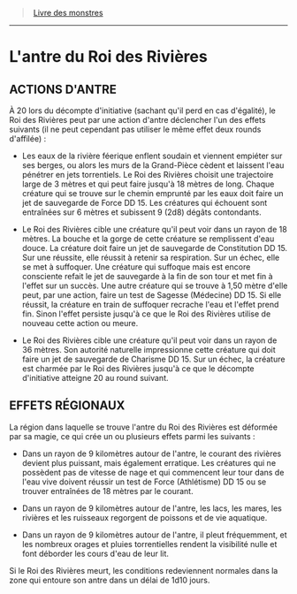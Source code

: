 ﻿> [Livre des monstres](tome_of_beasts_old.md)

---

# L'antre du Roi des Rivières

## ACTIONS D'ANTRE

À 20 lors du décompte d'initiative (sachant qu'il perd en cas d'égalité), le Roi des Rivières peut par une action d'antre déclencher l'un des effets suivants (il ne peut cependant pas utiliser le même effet deux rounds d'affilée) :

* Les eaux de la rivière féerique enflent soudain et viennent empiéter sur ses berges, ou alors les murs de la Grand-Pièce cèdent et laissent l'eau pénétrer en jets torrentiels. Le Roi des Rivières choisit une trajectoire large de 3 mètres et qui peut faire jusqu'à 18 mètres de long. Chaque créature qui se trouve sur le chemin emprunté par les eaux doit faire un jet de sauvegarde de Force DD 15. Les créatures qui échouent sont entraînées sur 6 mètres et subissent 9 (2d8) dégâts contondants.

* Le Roi des Rivières cible une créature qu'il peut voir dans un rayon de 18 mètres. La bouche et la gorge de cette créature se remplissent d'eau douce. La créature doit faire un jet de sauvegarde de Constitution DD 15. Sur une réussite, elle réussit à retenir sa respiration. Sur un échec, elle se met à suffoquer. Une créature qui suffoque mais est encore consciente refait le jet de sauvegarde à la fin de son tour et met fin à l'effet sur un succès. Une autre créature qui se trouve à 1,50 mètre d'elle peut, par une action, faire un test de Sagesse (Médecine) DD 15. Si elle réussit, la créature en train de suffoquer recrache l'eau et l'effet prend fin. Sinon l'effet persiste jusqu'à ce que le Roi des Rivières utilise de nouveau cette action ou meure.

* Le Roi des Rivières cible une créature qu'il peut voir dans un rayon de 36 mètres. Son autorité naturelle impressionne cette créature qui doit faire un jet de sauvegarde de Charisme DD 15. Sur un échec, la créature est charmée par le Roi des Rivières jusqu'à ce que le décompte d'initiative atteigne 20 au round suivant.

## EFFETS RÉGIONAUX

La région dans laquelle se trouve l'antre du Roi des Rivières est déformée par sa magie, ce qui crée un ou plusieurs effets parmi les suivants :

* Dans un rayon de 9 kilomètres autour de l'antre, le courant des rivières devient plus puissant, mais également erratique. Les créatures qui ne possèdent pas de vitesse de nage et qui commencent leur tour dans de l'eau vive doivent réussir un test de Force (Athlétisme) DD 15 ou se trouver entraînées de 18 mètres par le courant.

* Dans un rayon de 9 kilomètres autour de l'antre, les lacs, les mares, les rivières et les ruisseaux regorgent de poissons et de vie aquatique.

* Dans un rayon de 9 kilomètres autour de l'antre, il pleut fréquemment, et les nombreux orages et pluies torrentielles rendent la visibilité nulle et font déborder les cours d'eau de leur lit.

Si le Roi des Rivières meurt, les conditions redeviennent normales dans la zone qui entoure son antre dans un délai de 1d10 jours.

